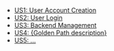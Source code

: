 - [US1: User Account Creation](https://docs.google.com/presentation/d/1Z4u_W7qNt7kXTlypI_8DSAd7OcwUQOUrPzs4yWSzi50/edit?usp=sharing)
- [US2: User Login](https://docs.google.com/presentation/d/16pGrZmzojOQnTBqiq-lYvWxYxxfOBWeM99czWfBdVOw/edit?usp=sharing)
- [US3: Backend Management](https://website-name.com)
- [US4: {Golden Path description}](https://website-name.com)
- [US5: ...]()
